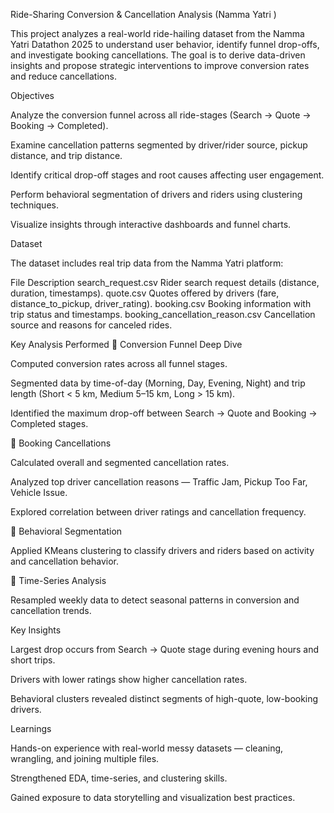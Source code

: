 Ride-Sharing Conversion & Cancellation Analysis (Namma Yatri )


This project analyzes a real-world ride-hailing dataset from the Namma Yatri Datathon 2025 to understand user behavior, identify funnel drop-offs, and investigate booking cancellations.
The goal is to derive data-driven insights and propose strategic interventions to improve conversion rates and reduce cancellations.

Objectives

Analyze the conversion funnel across all ride-stages (Search → Quote → Booking → Completed).

Examine cancellation patterns segmented by driver/rider source, pickup distance, and trip distance.

Identify critical drop-off stages and root causes affecting user engagement.

Perform behavioral segmentation of drivers and riders using clustering techniques.

Visualize insights through interactive dashboards and funnel charts.

Dataset

The dataset includes real trip data from the Namma Yatri platform:

File	Description
search_request.csv	Rider search request details (distance, duration, timestamps).
quote.csv	Quotes offered by drivers (fare, distance_to_pickup, driver_rating).
booking.csv	Booking information with trip status and timestamps.
booking_cancellation_reason.csv	Cancellation source and reasons for canceled rides.


Key Analysis Performed
🔹 Conversion Funnel Deep Dive

Computed conversion rates across all funnel stages.

Segmented data by time-of-day (Morning, Day, Evening, Night) and trip length (Short < 5 km, Medium 5–15 km, Long > 15 km).

Identified the maximum drop-off between Search → Quote and Booking → Completed stages.

🔹 Booking Cancellations

Calculated overall and segmented cancellation rates.

Analyzed top driver cancellation reasons — Traffic Jam, Pickup Too Far, Vehicle Issue.

Explored correlation between driver ratings and cancellation frequency.

🔹 Behavioral Segmentation

Applied KMeans clustering to classify drivers and riders based on activity and cancellation behavior.

🔹 Time-Series Analysis

Resampled weekly data to detect seasonal patterns in conversion and cancellation trends.


Key Insights

Largest drop occurs from Search → Quote stage during evening hours and short trips.

Drivers with lower ratings show higher cancellation rates.

Behavioral clusters revealed distinct segments of high-quote, low-booking drivers.


Learnings

Hands-on experience with real-world messy datasets — cleaning, wrangling, and joining multiple files.

Strengthened EDA, time-series, and clustering skills.

Gained exposure to data storytelling and visualization best practices.
